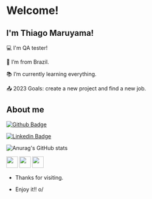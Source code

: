 # Welcome!

 

## I'm Thiago Maruyama!

 

:computer: I'm QA tester!

:house_with_garden: I’m from Brazil.

:books: I’m currently learning everything.

:outbox_tray: 2023 Goals: create a new project and find a new job.

 

## About me

[![Github Badge](https://img.shields.io/badge/-Github-000?style=flat-square&logo=Github&logoColor=white&link=https://github.com/thiagomaru)](https://github.com/thiagomaru)

[![Linkedin Badge](https://img.shields.io/badge/-LinkedIn-blue?style=flat-square&logo=Linkedin&logoColor=white&link=https://www.linkedin.com/in/thiagomaruyama/)](https://www.linkedin.com/in/thiagomaruyama/)

![Anurag's GitHub stats](https://github-readme-stats.vercel.app/api?username=thiagomaru&show_icons=true&theme=aura)

<code><img height="30" src="https://www.ciat.edu/wp-content/uploads/2022/09/python-logo-1.png"></code>
<code><img height="30" src="https://www.dbacorp.com.br/wp-content/uploads/2017/07/microsoft-sql-server-logo.png"></code>
<code><img height="30" src="https://images.viblo.asia/566f87af-2553-42b4-be61-f769444b8dc7.png"></code>

- Thanks for visiting.

- Enjoy it!! o/

